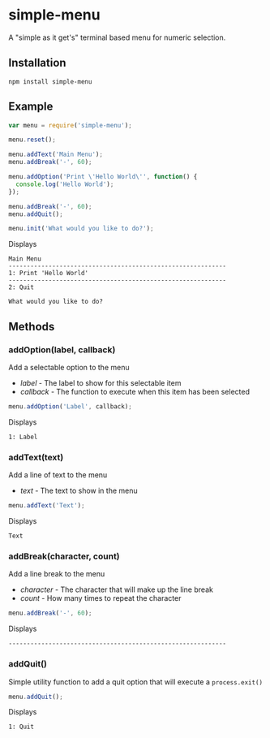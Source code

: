 # simple-menu
A "simple as it get's" terminal based menu for numeric selection.
## Installation
```shell
npm install simple-menu
```
## Example
```javascript
var menu = require('simple-menu');

menu.reset();

menu.addText('Main Menu');
menu.addBreak('-', 60);

menu.addOption('Print \'Hello World\'', function() {
  console.log('Hello World');
});

menu.addBreak('-', 60);
menu.addQuit();

menu.init('What would you like to do?');
```
Displays
```
Main Menu
------------------------------------------------------------
1: Print 'Hello World'
------------------------------------------------------------
2: Quit

What would you like to do?
```
## Methods
### addOption(label, callback)
Add a selectable option to the menu
- _label_ - The label to show for this selectable item
- _callback_ - The function to execute when this item has been selected

```javascript
menu.addOption('Label', callback);
```
Displays
```shell
1: Label
```

### addText(text)
Add a line of text to the menu
- _text_ - The text to show in the menu

```javascript
menu.addText('Text');
```
Displays
```shell
Text
```

### addBreak(character, count)
Add a line break to the menu
- _character_ - The character that will make up the line break
- _count_ - How many times to repeat the character

```javascript
menu.addBreak('-', 60);
```
Displays
```shell
------------------------------------------------------------
```

### addQuit()
Simple utility function to add a quit option that will execute a ```process.exit() ```
```javascript
menu.addQuit();
```
Displays
```shell
1: Quit
```
